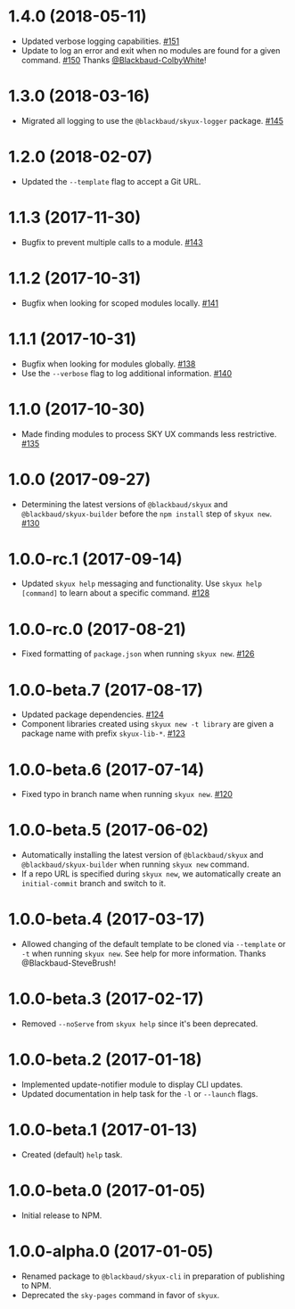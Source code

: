 # 1.4.0 (2018-05-11)

- Updated verbose logging capabilities. [#151](https://github.com/blackbaud/skyux-cli/pull/151)
- Update to log an error and exit when no modules are found for a given command. [#150](https://github.com/blackbaud/skyux-cli/pull/150) Thanks [@Blackbaud-ColbyWhite](https://github.com/Blackbaud-ColbyWhite)!

# 1.3.0 (2018-03-16)

- Migrated all logging to use the `@blackbaud/skyux-logger` package. [#145](https://github.com/blackbaud/skyux-builder/pull/145)

# 1.2.0 (2018-02-07)

- Updated the `--template` flag to accept a Git URL.

# 1.1.3 (2017-11-30)

- Bugfix to prevent multiple calls to a module. [#143](https://github.com/blackbaud/skyux-cli/pull/143)

# 1.1.2 (2017-10-31)

- Bugfix when looking for scoped modules locally. [#141](https://github.com/blackbaud/skyux-cli/pull/141)

# 1.1.1 (2017-10-31)

- Bugfix when looking for modules globally. [#138](https://github.com/blackbaud/skyux-cli/pull/138)
- Use the `--verbose` flag to log additional information. [#140](https://github.com/blackbaud/skyux-cli/pull/140)

# 1.1.0 (2017-10-30)

- Made finding modules to process SKY UX commands less restrictive. [#135](https://github.com/blackbaud/skyux-cli/pull/135)

# 1.0.0 (2017-09-27)

- Determining the latest versions of `@blackbaud/skyux` and `@blackbaud/skyux-builder` before the `npm install` step of `skyux new`. [#130](https://github.com/blackbaud/skyux-cli/pull/130)

# 1.0.0-rc.1 (2017-09-14)

- Updated `skyux help` messaging and functionality.  Use `skyux help [command]` to learn about a specific command. [#128](https://github.com/blackbaud/skyux-cli/pull/128)

# 1.0.0-rc.0 (2017-08-21)

- Fixed formatting of `package.json` when running `skyux new`. [#126](https://github.com/blackbaud/skyux-cli/pull/126)

# 1.0.0-beta.7 (2017-08-17)

- Updated package dependencies. [#124](https://github.com/blackbaud/skyux-cli/pull/124)
- Component libraries created using `skyux new -t library` are given a package name with prefix `skyux-lib-*`. [#123](https://github.com/blackbaud/skyux-cli/pull/123)

# 1.0.0-beta.6 (2017-07-14)

- Fixed typo in branch name when running `skyux new`. [#120](https://github.com/blackbaud/skyux-cli/pull/120)

# 1.0.0-beta.5 (2017-06-02)

- Automatically installing the latest version of `@blackbaud/skyux` and `@blackbaud/skyux-builder` when running `skyux new` command.
- If a repo URL is specified during `skyux new`, we automatically create an `initial-commit` branch and switch to it.

# 1.0.0-beta.4 (2017-03-17)

- Allowed changing of the default template to be cloned via `--template` or `-t` when running `skyux new`.  See help for more information.  Thanks @Blackbaud-SteveBrush!

# 1.0.0-beta.3 (2017-02-17)

- Removed `--noServe` from `skyux help` since it's been deprecated.

# 1.0.0-beta.2 (2017-01-18)

- Implemented update-notifier module to display CLI updates.
- Updated documentation in help task for the `-l` or `--launch` flags.

# 1.0.0-beta.1 (2017-01-13)

- Created (default) `help` task.

# 1.0.0-beta.0 (2017-01-05)

- Initial release to NPM.

# 1.0.0-alpha.0 (2017-01-05)

- Renamed package to `@blackbaud/skyux-cli` in preparation of publishing to NPM.
- Deprecated the `sky-pages` command in favor of `skyux`.
